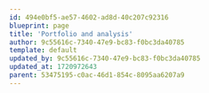```yaml
---
id: 494e0bf5-ae57-4602-ad8d-40c207c92316
blueprint: page
title: 'Portfolio and analysis'
author: 9c55616c-7340-47e9-bc83-f0bc3da40785
template: default
updated_by: 9c55616c-7340-47e9-bc83-f0bc3da40785
updated_at: 1720972643
parent: 53475195-c0ac-46d1-854c-8095aa6207a9
---
```


